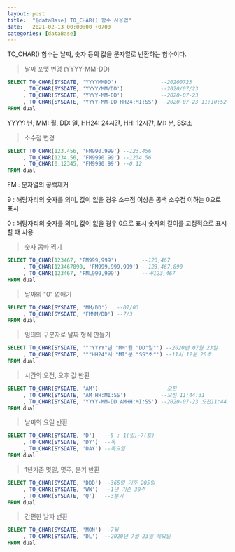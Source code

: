 ```yaml
---
layout: post
title:  "[dataBase] TO_CHAR() 함수 사용법"
date:   2021-02-13 00:00:00 +0700
categories: [dataBase]
---
```


TO_CHAR() 함수는 날짜, 숫자 등의 값을 문자열로 반환하는 함수이다.

> 날짜 포맷 변경 (YYYY-MM-DD)

```sql
SELECT TO_CHAR(SYSDATE, 'YYYYMMDD')              --20200723
     , TO_CHAR(SYSDATE, 'YYYY/MM/DD')            --2020/07/23
     , TO_CHAR(SYSDATE, 'YYYY-MM-DD')            --2020-07-23
     , TO_CHAR(SYSDATE, 'YYYY-MM-DD HH24:MI:SS') --2020-07-23 11:10:52
FROM dual
```

YYYY: 년, MM: 월, DD: 일, HH24: 24시간, HH: 12시간, MI: 분, SS:초

> 소수점 변경

```sql
SELECT TO_CHAR(123.456, 'FM990.999') --123.456
     , TO_CHAR(1234.56, 'FM9990.99') --1234.56
     , TO_CHAR(0.12345, 'FM9990.99') --0.12
FROM dual
```

FM : 문자열의 공백제거

9 : 해당자리의 숫자를 의미, 값이 없을 경우 소수점 이상은 공백 소수점 이하는 0으로 표시

0 : 해당자리의 숫자를 의미, 값이 없을 경우 0으로 표시 숫자의 길이를 고정적으로 표시 할 때 사용

> 숫자 콤마 찍기

```sql
SELECT TO_CHAR(123467, 'FM999,999')        --123,467
     , TO_CHAR(123467890, 'FM999,999,999') --123,467,890
     , TO_CHAR(123467, 'FML999,999')       --￦123,467
FROM dual
```

> 날짜의 "0" 없애기

```sql
SELECT TO_CHAR(SYSDATE, 'MM/DD')   --07/03
     , TO_CHAR(SYSDATE, 'FMMM/DD') --7/3
FROM dual
```

> 임의의 구분자로 날짜 형식 만들기

```sql
SELECT TO_CHAR(SYSDATE, '""YYYY"년 "MM"월 "DD"일"') --2020년 07월 23일
     , TO_CHAR(SYSDATE, '""HH24"시 "MI"분 "SS"초"') --11시 12분 20초
FROM dual
```

> 시간의 오전, 오후 값 반환

```sql
SELECT TO_CHAR(SYSDATE, 'AM')                    --오전
     , TO_CHAR(SYSDATE, 'AM HH:MI:SS')           --오전 11:44:31
     , TO_CHAR(SYSDATE, 'YYYY-MM-DD AMHH:MI:SS') --2020-07-23 오전11:44:31
FROM dual
```

> 날짜의 요일 반환

```sql
SELECT TO_CHAR(SYSDATE, 'D')   --5 : 1(일)~7(토)
     , TO_CHAR(SYSDATE, 'DY')  --목
     , TO_CHAR(SYSDATE, 'DAY') --목요일
FROM dual
```

> 1년기준 몇일, 몇주, 분기 반환

```sql
SELECT TO_CHAR(SYSDATE, 'DDD') --365일 기준 205일
     , TO_CHAR(SYSDATE, 'WW')  --1년 기준 30주
     , TO_CHAR(SYSDATE, 'Q')   --3분기
FROM dual
```

> 간편한 날짜 변환

```sql
SELECT TO_CHAR(SYSDATE, 'MON') --7월
     , TO_CHAR(SYSDATE, 'DL')  --2020년 7월 23일 목요일
FROM dual
```
